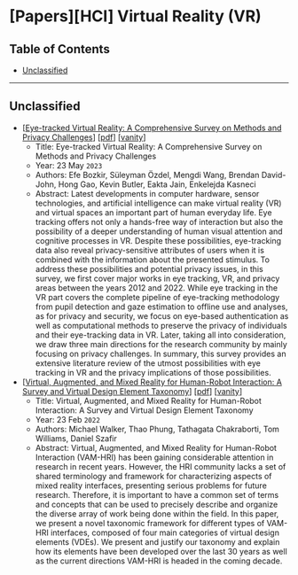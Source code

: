 # [Papers][HCI] Virtual Reality (VR) <!-- omit in toc -->

## Table of Contents <!-- omit in toc -->

- [Unclassified](#unclassified)

----------------------------------------------------------------------------------------------------

## Unclassified

* [[Eye-tracked Virtual Reality: A Comprehensive Survey on Methods and Privacy Challenges](https://arxiv.org/abs/2305.14080)]
    [[pdf](https://arxiv.org/pdf/2305.14080.pdf)]
    [[vanity](https://www.arxiv-vanity.com/papers/2305.14080/)]
    * Title: Eye-tracked Virtual Reality: A Comprehensive Survey on Methods and Privacy Challenges
    * Year: 23 May `2023`
    * Authors: Efe Bozkir, Süleyman Özdel, Mengdi Wang, Brendan David-John, Hong Gao, Kevin Butler, Eakta Jain, Enkelejda Kasneci
    * Abstract: Latest developments in computer hardware, sensor technologies, and artificial intelligence can make virtual reality (VR) and virtual spaces an important part of human everyday life. Eye tracking offers not only a hands-free way of interaction but also the possibility of a deeper understanding of human visual attention and cognitive processes in VR. Despite these possibilities, eye-tracking data also reveal privacy-sensitive attributes of users when it is combined with the information about the presented stimulus. To address these possibilities and potential privacy issues, in this survey, we first cover major works in eye tracking, VR, and privacy areas between the years 2012 and 2022. While eye tracking in the VR part covers the complete pipeline of eye-tracking methodology from pupil detection and gaze estimation to offline use and analyses, as for privacy and security, we focus on eye-based authentication as well as computational methods to preserve the privacy of individuals and their eye-tracking data in VR. Later, taking all into consideration, we draw three main directions for the research community by mainly focusing on privacy challenges. In summary, this survey provides an extensive literature review of the utmost possibilities with eye tracking in VR and the privacy implications of those possibilities.
* [[Virtual, Augmented, and Mixed Reality for Human-Robot Interaction: A Survey and Virtual Design Element Taxonomy](https://arxiv.org/abs/2202.11249)]
    [[pdf](https://arxiv.org/pdf/2202.11249.pdf)]
    [[vanity](https://www.arxiv-vanity.com/papers/2202.11249/)]
    * Title: Virtual, Augmented, and Mixed Reality for Human-Robot Interaction: A Survey and Virtual Design Element Taxonomy
    * Year: 23 Feb `2022`
    * Authors: Michael Walker, Thao Phung, Tathagata Chakraborti, Tom Williams, Daniel Szafir
    * Abstract: Virtual, Augmented, and Mixed Reality for Human-Robot Interaction (VAM-HRI) has been gaining considerable attention in research in recent years. However, the HRI community lacks a set of shared terminology and framework for characterizing aspects of mixed reality interfaces, presenting serious problems for future research. Therefore, it is important to have a common set of terms and concepts that can be used to precisely describe and organize the diverse array of work being done within the field. In this paper, we present a novel taxonomic framework for different types of VAM-HRI interfaces, composed of four main categories of virtual design elements (VDEs). We present and justify our taxonomy and explain how its elements have been developed over the last 30 years as well as the current directions VAM-HRI is headed in the coming decade.
